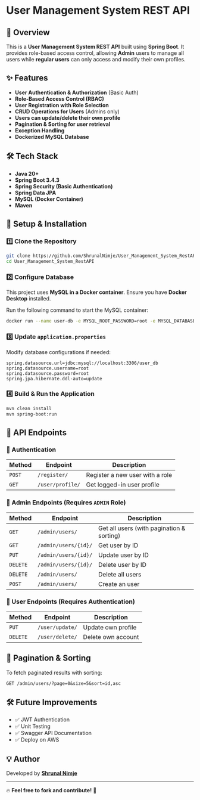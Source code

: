 # User Management System REST API

## 📌 Overview
This is a **User Management System REST API** built using **Spring Boot**. It provides role-based access control, allowing **Admin** users to manage all users while **regular users** can only access and modify their own profiles.

## ✨ Features
- **User Authentication & Authorization** (Basic Auth)
- **Role-Based Access Control (RBAC)**
- **User Registration with Role Selection**
- **CRUD Operations for Users** (Admins only)
- **Users can update/delete their own profile**
- **Pagination & Sorting for user retrieval**
- **Exception Handling**
- **Dockerized MySQL Database**

## 🛠️ Tech Stack
- **Java 20+**
- **Spring Boot 3.4.3**
- **Spring Security (Basic Authentication)**
- **Spring Data JPA**
- **MySQL (Docker Container)**
- **Maven**

## 🚀 Setup & Installation

### 1️⃣ Clone the Repository
```sh
git clone https://github.com/ShrunalNimje/User_Management_System_RestAPI.git
cd User_Management_System_RestAPI
```

### 2️⃣ Configure Database
This project uses **MySQL in a Docker container**. Ensure you have **Docker Desktop** installed.

Run the following command to start the MySQL container:
```sh
docker run --name user-db -e MYSQL_ROOT_PASSWORD=root -e MYSQL_DATABASE=user_db -p 3306:3306 -d mysql:latest
```

### 3️⃣ Update `application.properties`
Modify database configurations if needed:
```properties
spring.datasource.url=jdbc:mysql://localhost:3306/user_db
spring.datasource.username=root
spring.datasource.password=root
spring.jpa.hibernate.ddl-auto=update
```

### 4️⃣ Build & Run the Application
```sh
mvn clean install
mvn spring-boot:run
```

## 📌 API Endpoints

### 🔹 Authentication
| Method | Endpoint | Description |
|--------|----------|-------------|
| `POST` | `/register/` | Register a new user with a role |
| `GET`  | `/user/profile/` | Get logged-in user profile |

### 🔹 Admin Endpoints (Requires `ADMIN` Role)
| Method | Endpoint | Description |
|--------|---------|-------------|
| `GET` | `/admin/users/` | Get all users (with pagination & sorting) |
| `GET` | `/admin/users/{id}/` | Get user by ID |
| `PUT` | `/admin/users/{id}/` | Update user by ID |
| `DELETE` | `/admin/users/{id}/` | Delete user by ID |
| `DELETE` | `/admin/users/` | Delete all users |
| `POST` | `/admin/users/` | Create an user |

### 🔹 User Endpoints (Requires Authentication)
| Method | Endpoint | Description |
|--------|---------|-------------|
| `PUT` | `/user/update/` | Update own profile |
| `DELETE` | `/user/delete/` | Delete own account |

## 📖 Pagination & Sorting
To fetch paginated results with sorting:
```http
GET /admin/users/?page=0&size=5&sort=id,asc
```

## 🛠️ Future Improvements
- ✅ JWT Authentication
- ✅ Unit Testing
- ✅ Swagger API Documentation
- ✅ Deploy on AWS

## 💡 Author
Developed by **[Shrunal Nimje](https://github.com/ShrunalNimje)**

---

🔥 **Feel free to fork and contribute!** 🚀

